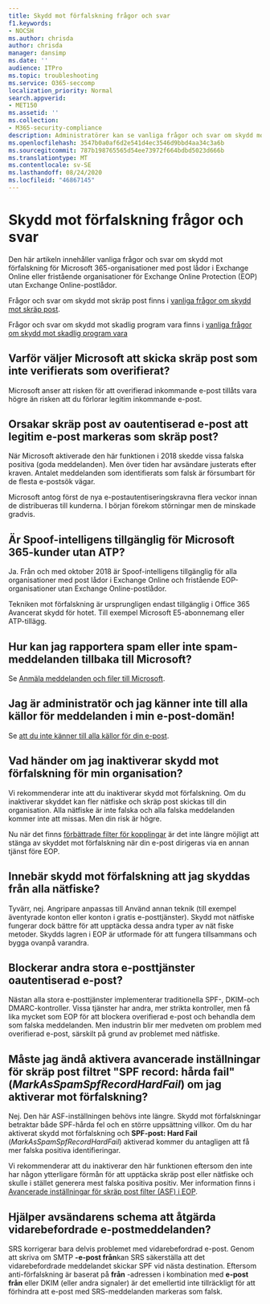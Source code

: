 ```yaml
---
title: Skydd mot förfalskning frågor och svar
f1.keywords:
- NOCSH
ms.author: chrisda
author: chrisda
manager: dansimp
ms.date: ''
audience: ITPro
ms.topic: troubleshooting
ms.service: O365-seccomp
localization_priority: Normal
search.appverid:
- MET150
ms.assetid: ''
ms.collection:
- M365-security-compliance
description: Administratörer kan se vanliga frågor och svar om skydd mot förfalskning i Exchange Online Protection (EOP).
ms.openlocfilehash: 3547b0a0af6d2e541d4ec3546d9bbd4aa34c3a6b
ms.sourcegitcommit: 787b198765565d54ee73972f664bdbd5023d666b
ms.translationtype: MT
ms.contentlocale: sv-SE
ms.lasthandoff: 08/24/2020
ms.locfileid: "46867145"
---
```

# <a name="anti-spoofing-protection-faq"></a>Skydd mot förfalskning frågor och svar

Den här artikeln innehåller vanliga frågor och svar om skydd mot förfalskning för Microsoft 365-organisationer med post lådor i Exchange Online eller fristående organisationer för Exchange Online Protection (EOP) utan Exchange Online-postlådor.

Frågor och svar om skydd mot skräp post finns i [vanliga frågor om skydd mot skräp post](anti-spam-protection-faq.md).

Frågor och svar om skydd mot skadlig program vara finns i [vanliga frågor om skydd mot skadlig program vara](anti-malware-protection-faq-eop.md)

## <a name="why-did-microsoft-choose-to-junk-unauthenticated-inbound-email"></a>Varför väljer Microsoft att skicka skräp post som inte verifierats som overifierat?

Microsoft anser att risken för att overifierad inkommande e-post tillåts vara högre än risken att du förlorar legitim inkommande e-post.

## <a name="does-junking-unauthenticated-inbound-email-cause-legitimate-email-to-be-marked-as-spam"></a>Orsakar skräp post av oautentiserad e-post att legitim e-post markeras som skräp post?

När Microsoft aktiverade den här funktionen i 2018 skedde vissa falska positiva (goda meddelanden). Men över tiden har avsändare justerats efter kraven. Antalet meddelanden som identifierats som falsk är försumbart för de flesta e-postsök vägar.

Microsoft antog först de nya e-postautentiseringskravna flera veckor innan de distribueras till kunderna. I början förekom störningar men de minskade gradvis.

## <a name="is-spoof-intelligence-available-to-microsoft-365-customers-without-atp"></a>Är Spoof-intelligens tillgänglig för Microsoft 365-kunder utan ATP?

Ja. Från och med oktober 2018 är Spoof-intelligens tillgänglig för alla organisationer med post lådor i Exchange Online och fristående EOP-organisationer utan Exchange Online-postlådor.

Tekniken mot förfalskning är ursprungligen endast tillgänglig i Office 365 Avancerat skydd för hotet. Till exempel Microsoft E5-abonnemang eller ATP-tillägg.

## <a name="how-can-i-report-spam-or-non-spam-messages-back-to-microsoft"></a>Hur kan jag rapportera spam eller inte spam-meddelanden tillbaka till Microsoft?

Se [Anmäla meddelanden och filer till Microsoft](report-junk-email-messages-to-microsoft.md).

## <a name="im-an-admin-and-i-dont-know-all-of-sources-for-messages-in-my-email-domain"></a>Jag är administratör och jag känner inte till alla källor för meddelanden i min e-post-domän!

Se [att du inte känner till alla källor för din e-post](email-validation-and-authentication.md#you-dont-know-all-sources-for-your-email).

## <a name="what-happens-if-i-disable-anti-spoofing-protection-for-my-organization"></a>Vad händer om jag inaktiverar skydd mot förfalskning för min organisation?

Vi rekommenderar inte att du inaktiverar skydd mot förfalskning. Om du inaktiverar skyddet kan fler nätfiske och skräp post skickas till din organisation. Alla nätfiske är inte falska och alla falska meddelanden kommer inte att missas. Men din risk är högre.

Nu när det finns [förbättrade filter för kopplingar](https://docs.microsoft.com/exchange/mail-flow-best-practices/use-connectors-to-configure-mail-flow/enhanced-filtering-for-connectors) är det inte längre möjligt att stänga av skyddet mot förfalskning när din e-post dirigeras via en annan tjänst före EOP.

## <a name="does-anti-spoofing-protection-mean-i-will-be-protected-from-all-phishing"></a>Innebär skydd mot förfalskning att jag skyddas från alla nätfiske?

Tyvärr, nej. Angripare anpassas till Använd annan teknik (till exempel äventyrade konton eller konton i gratis e-posttjänster). Skydd mot nätfiske fungerar dock bättre för att upptäcka dessa andra typer av nät fiske metoder. Skydds lagren i EOP är utformade för att fungera tillsammans och bygga ovanpå varandra.

## <a name="do-other-large-email-services-block-unauthenticated-inbound-email"></a>Blockerar andra stora e-posttjänster oautentiserad e-post?

Nästan alla stora e-posttjänster implementerar traditionella SPF-, DKIM-och DMARC-kontroller. Vissa tjänster har andra, mer strikta kontroller, men få lika mycket som EOP för att blockera overifierad e-post och behandla dem som falska meddelanden. Men industrin blir mer medveten om problem med overifierad e-post, särskilt på grund av problemet med nätfiske.

## <a name="do-i-still-need-to-enable-the-advanced-spam-filter-setting-spf-record-hard-fail-_markasspamspfrecordhardfail_-if-i-enable-anti-spoofing"></a>Måste jag ändå aktivera avancerade inställningar för skräp post filtret "SPF record: hårda fail" (_MarkAsSpamSpfRecordHardFail_) om jag aktiverar mot förfalskning?

Nej. Den här ASF-inställningen behövs inte längre. Skydd mot förfalskningar betraktar både SPF-hårda fel och en större uppsättning villkor. Om du har aktiverat skydd mot förfalskning och **SPF-post: Hard Fail** (_MarkAsSpamSpfRecordHardFail_) aktiverad kommer du antagligen att få mer falska positiva identifieringar.

Vi rekommenderar att du inaktiverar den här funktionen eftersom den inte har någon ytterligare förmån för att upptäcka skräp post eller nätfiske och skulle i stället generera mest falska positiva positiv. Mer information finns i [Avancerade inställningar för skräp post filter (ASF) i EOP](advanced-spam-filtering-asf-options.md).

## <a name="does-sender-rewriting-scheme-help-fix-forwarded-email"></a>Hjälper avsändarens schema att åtgärda vidarebefordrade e-postmeddelanden?

SRS korrigerar bara delvis problemet med vidarebefordrad e-post. Genom att skriva om SMTP **-e-post från**kan SRS säkerställa att det vidarebefordrade meddelandet skickar SPF vid nästa destination. Eftersom anti-förfalskning är baserat på **från** -adressen i kombination med **e-post från** eller DKIM (eller andra signaler) är det emellertid inte tillräckligt för att förhindra att e-post med SRS-meddelanden markeras som falsk.
